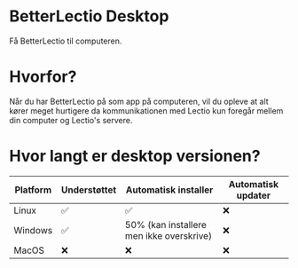 # BetterLectio Desktop
Få BetterLectio til computeren.

# Hvorfor?
Når du har BetterLectio på som app på computeren, vil du opleve at alt kører meget hurtigere da kommunikationen med Lectio kun foregår mellem din computer og Lectio's servere.

# Hvor langt er desktop versionen?
| Platform | Understøttet | Automatisk installer                       | Automatisk updater |
|----------|--------------|--------------------------------------------|--------------------|
| Linux    | ✅            | ✅                                        | ❌                 |
| Windows  | ✅            | 50% (kan installere men ikke overskrive)  | ❌                 |
| MacOS    | ❌            | ❌                                        | ❌                 |

